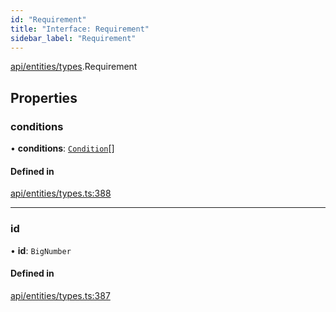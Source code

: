 ```yaml
---
id: "Requirement"
title: "Interface: Requirement"
sidebar_label: "Requirement"
---
```


[api/entities/types](../../../../../modules/API/Entities/Types/Types.md).Requirement

## Properties

### conditions

• **conditions**: [`Condition`](../../../../../modules/API/Entities/Types/Types.md#condition)[]

#### Defined in

[api/entities/types.ts:388](https://github.com/PolymeshAssociation/polymesh-sdk/blob/fedc4714f/src/api/entities/types.ts#L388)

___

### id

• **id**: `BigNumber`

#### Defined in

[api/entities/types.ts:387](https://github.com/PolymeshAssociation/polymesh-sdk/blob/fedc4714f/src/api/entities/types.ts#L387)
